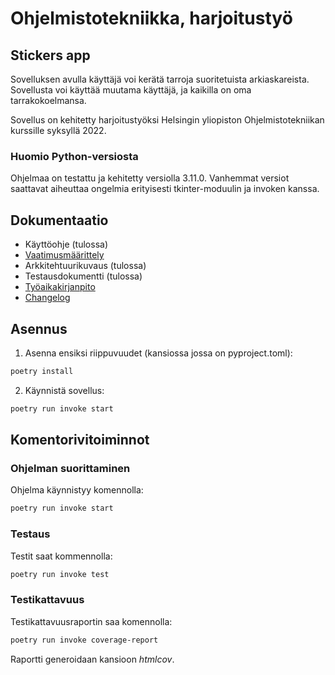 # Ohjelmistotekniikka, harjoitustyö

## Stickers app

Sovelluksen avulla käyttäjä voi kerätä tarroja suoritetuista arkiaskareista. Sovellusta voi käyttää muutama käyttäjä, ja kaikilla on oma tarrakokoelmansa.

Sovellus on kehitetty harjoitustyöksi Helsingin yliopiston Ohjelmistotekniikan kurssille syksyllä 2022.


### Huomio Python-versiosta

Ohjelmaa on testattu ja kehitetty versiolla 3.11.0. Vanhemmat versiot saattavat aiheuttaa ongelmia erityisesti tkinter-moduulin ja invoken kanssa.

## Dokumentaatio

- Käyttöohje (tulossa)
- [Vaatimusmäärittely](dokumentaatio/vaatimusmaarittely.md)
- Arkkitehtuurikuvaus (tulossa)
- Testausdokumentti (tulossa)
- [Työaikakirjanpito](dokumentaatio/tuntikirjanpito.md)
- [Changelog](dokumentaatio/changelog.md)

## Asennus

1. Asenna ensiksi riippuvuudet (kansiossa jossa on pyproject.toml):

```bash
poetry install
```

2. Käynnistä sovellus:

```bash
poetry run invoke start
```

## Komentorivitoiminnot

### Ohjelman suorittaminen

Ohjelma käynnistyy komennolla:

```bash
poetry run invoke start
```

### Testaus

Testit saat kommennolla:

```bash
poetry run invoke test
```

### Testikattavuus

Testikattavuusraportin saa komennolla:

```bash
poetry run invoke coverage-report
```

Raportti generoidaan kansioon _htmlcov_.
